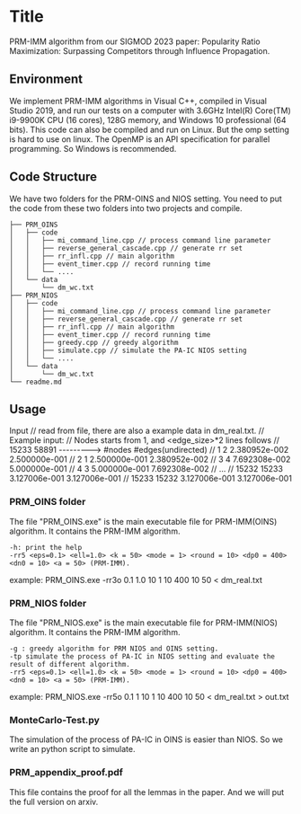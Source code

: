 # Title

PRM-IMM algorithm from our SIGMOD 2023 paper: Popularity Ratio Maximization: Surpassing Competitors through Influence Propagation.

## Environment

We implement PRM-IMM algorithms in Visual C++, compiled in Visual Studio 2019, and run our tests on a computer with 3.6GHz Intel(R) Core(TM) i9-9900K CPU (16 cores), 128G memory, and Windows 10 professional (64 bits).
This code can also be compiled and run on Linux. But the omp setting is hard to use on linux. The OpenMP is an API specification for parallel programming. So Windows is recommended.

## Code Structure
We have two folders for the PRM-OINS and NIOS setting. You need to put the code from these two folders into two projects and compile.
```
├── PRM_OINS
│   ├── code
│   │   ├── mi_command_line.cpp // process command line parameter
│   │	├── reverse_general_cascade.cpp // generate rr set
│   │	├── rr_infl.cpp // main algorithm
│   │	├── event_timer.cpp // record running time
│   │	└── ....			
│   └── data
│       └── dm_wc.txt	
├── PRM_NIOS
│   ├── code
│   │   ├── mi_command_line.cpp // process command line parameter
│   │	├── reverse_general_cascade.cpp // generate rr set
│   │	├── rr_infl.cpp // main algorithm
│   │	├── event_timer.cpp // record running time
│   │	├── greedy.cpp // greedy algorithm
│   │	├── simulate.cpp // simulate the PA-IC NIOS setting
│   │	└── ....			
│   └── data
│       └── dm_wc.txt	
└── readme.md
```
## Usage
Input
// read from file, there are also a example data in dm_real.txt.
	// Example input:          // Nodes starts from 1, and <edge_size>*2 lines follows
	//	15233 58891 ---------> #nodes #edges(undirected)
	//	1 2 2.380952e-002 2.500000e-001
	//	2 1 2.500000e-001 2.380952e-002
	//	3 4 7.692308e-002 5.000000e-001
	//	4 3 5.000000e-001 7.692308e-002
	//	...
	//	15232 15233 3.127006e-001 3.127006e-001
	//	15233 15232 3.127006e-001 3.127006e-001

### PRM_OINS folder
The file "PRM_OINS.exe" is the main executable file for PRM-IMM(OINS) algorithm. It contains the PRM-IMM algorithm.

	-h: print the help
	-rr5 <eps=0.1> <ell=1.0> <k = 50> <mode = 1> <round = 10> <dp0 = 400> <dn0 = 10> <a = 50> (PRM-IMM).

example: PRM_OINS.exe -rr3o 0.1 1.0 10 1 10 400 10 50 < dm_real.txt

### PRM_NIOS folder
The file "PRM_NIOS.exe" is the main executable file for PRM-IMM(NIOS) algorithm. It contains the PRM-IMM algorithm.

	-g : greedy algorithm for PRM NIOS and OINS setting.
	-tp simulate the process of PA-IC in NIOS setting and evaluate the result of different algorithm.
	-rr5 <eps=0.1> <ell=1.0> <k = 50> <mode = 1> <round = 10> <dp0 = 400> <dn0 = 10> <a = 50> (PRM-IMM).

example: PRM_NIOS.exe -rr5o 0.1 1 10 1 10 400 10 50 < dm_real.txt > out.txt

### MonteCarlo-Test.py
The simulation of the process of PA-IC in OINS is easier than NIOS. So we write an python script to simulate.

### PRM_appendix_proof.pdf

This file contains the proof for all the lemmas in the paper. And we will put the full version on arxiv.


